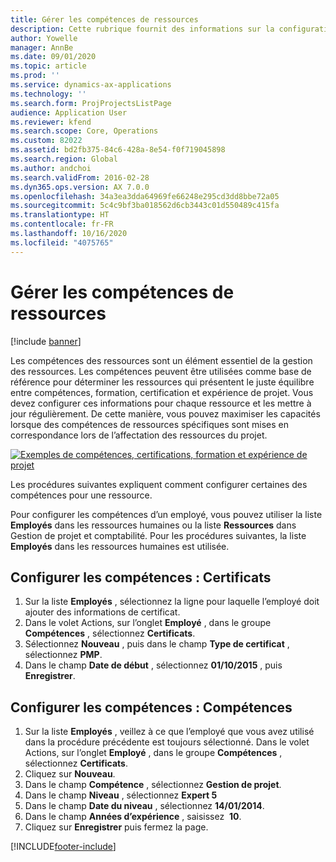 ```yaml
---
title: Gérer les compétences de ressources
description: Cette rubrique fournit des informations sur la configuration des compétences de ressources de projet.
author: Yowelle
manager: AnnBe
ms.date: 09/01/2020
ms.topic: article
ms.prod: ''
ms.service: dynamics-ax-applications
ms.technology: ''
ms.search.form: ProjProjectsListPage
audience: Application User
ms.reviewer: kfend
ms.search.scope: Core, Operations
ms.custom: 82022
ms.assetid: bd2fb375-84c6-428a-8e54-f0f719045898
ms.search.region: Global
ms.author: andchoi
ms.search.validFrom: 2016-02-28
ms.dyn365.ops.version: AX 7.0.0
ms.openlocfilehash: 34a3ea3dda64969fe66248e295cd3dd8bbe72a05
ms.sourcegitcommit: 5c4c9bf3ba018562d6cb3443c01d550489c415fa
ms.translationtype: HT
ms.contentlocale: fr-FR
ms.lasthandoff: 10/16/2020
ms.locfileid: "4075765"
---
```

# <a name="manage-resource-competencies"></a>Gérer les compétences de ressources

[!include [banner](../includes/banner.md)]

Les compétences des ressources sont un élément essentiel de la gestion des ressources. Les compétences peuvent être utilisées comme base de référence pour déterminer les ressources qui présentent le juste équilibre entre compétences, formation, certification et expérience de projet. Vous devez configurer ces informations pour chaque ressource et les mettre à jour régulièrement. De cette manière, vous pouvez maximiser les capacités lorsque des compétences de ressources spécifiques sont mises en correspondance lors de l’affectation des ressources du projet.

[![Exemples de compétences, certifications, formation et expérience de projet](./media/projectresourcing06-1024x383.jpg)](./media/projectresourcing06.jpg)

Les procédures suivantes expliquent comment configurer certaines des compétences pour une ressource.

Pour configurer les compétences d’un employé, vous pouvez utiliser la liste **Employés** dans les ressources humaines ou la liste **Ressources** dans Gestion de projet et comptabilité. Pour les procédures suivantes, la liste **Employés** dans les ressources humaines est utilisée.

## <a name="set-up-competencies-certificates"></a>Configurer les compétences : Certificats

1. Sur la liste **Employés** , sélectionnez la ligne pour laquelle l’employé doit ajouter des informations de certificat.
2. Dans le volet Actions, sur l’onglet **Employé** , dans le groupe **Compétences** , sélectionnez **Certificats**.
3. Sélectionnez **Nouveau** , puis dans le champ **Type de certificat** , sélectionnez **PMP**.
4. Dans le champ **Date de début** , sélectionnez **01/10/2015** , puis **Enregistrer**.

## <a name="set-up-competencies-skills"></a>Configurer les compétences : Compétences

1. Sur la liste **Employés** , veillez à ce que l’employé que vous avez utilisé dans la procédure précédente est toujours sélectionné. Dans le volet Actions, sur l’onglet **Employé** , dans le groupe **Compétences** , sélectionnez **Certificats**.
2. Cliquez sur **Nouveau**.
3. Dans le champ **Compétence** , sélectionnez **Gestion de projet**.
4. Dans le champ **Niveau** , sélectionnez **Expert 5**
5. Dans le champ **Date du niveau** , sélectionnez **14/01/2014**.
6. Dans le champ **Années d’expérience** , saisissez  **10**.
7. Cliquez sur **Enregistrer** puis fermez la page.


[!INCLUDE[footer-include](../includes/footer-banner.md)]